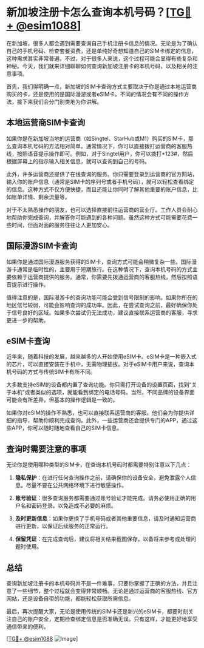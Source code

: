 # 新加坡注册卡怎么查询本机号码？[[TG💪+ @esim1088](https://t.me/s/esim1088)]

在新加坡，很多人都会遇到需要查询自己手机注册卡信息的情况。无论是为了确认自己的手机号码、检查套餐资费，还是单纯好奇想知道自己的SIM卡绑定的信息，这种需求其实非常普遍。不过，对于很多人来说，这个过程可能会显得有些复杂和神秘。今天，我们就来详细聊聊如何查询新加坡注册卡的本机号码，以及相关的注意事项。

首先，我们得明确一点，新加坡的SIM卡查询方式主要取决于你是通过本地运营商购买的卡，还是使用的是国际漫游或者eSIM卡。不同的情况会有不同的操作方法，接下来我们会分门别类地为你讲解。

## 本地运营商SIM卡查询

如果你是在新加坡当地的运营商（如Singtel、StarHub或M1）购买的SIM卡，那么查询本机号码的方法相对简单。通常情况下，你可以直接拨打运营商的客服热线，按照语音提示操作即可。例如，对于Singtel用户，你可以拨打*123#，然后根据屏幕上的指示输入相关信息，就可以查询到自己的号码。

此外，许多运营商还提供了在线查询的服务。你只需要登录到运营商的官方网站，输入你的账户信息（通常是SIM卡的序列号或者手机号码），就可以轻松查看绑定的信息。这种方式不仅方便快捷，而且还能让你同时了解其他重要的账户信息，比如账单详情、剩余流量等。

对于不太熟悉操作的朋友，也可以选择直接前往运营商的营业厅。工作人员会耐心地帮助你完成查询，并解答你可能遇到的各种问题。虽然这种方式可能需要花费一些时间，但面对面的服务往往让人更加安心。

## 国际漫游SIM卡查询

如果你是通过国际漫游服务获得的SIM卡，查询方式可能会稍微复杂一些。国际漫游卡通常是临时性的，主要用于短期旅行。在这种情况下，查询本机号码的方式主要依赖于运营商提供的服务。通常，你需要先拨通运营商的客服热线，然后按照语音提示进行操作。

值得注意的是，国际漫游卡的查询功能可能会受到信号限制的影响。如果你所在的地区信号较弱，可能会影响查询的成功率。因此，在尝试查询之前，最好确保你处于信号良好的区域。如果多次尝试仍无法成功，建议直接联系运营商的客服，寻求更进一步的帮助。

## eSIM卡查询

近年来，随着科技的发展，越来越多的人开始使用eSIM卡。eSIM卡是一种嵌入式的芯片，可以直接安装在手机中，无需物理插拔。对于eSIM卡用户来说，查询本机号码的方式与传统SIM卡有所不同。

大多数支持eSIM的设备都内置了查询功能。你只需打开设备的设置页面，找到“关于本机”或者类似的选项，就能看到绑定的电话号码。当然，不同品牌的设备界面可能会有所差异，但基本的操作逻辑是一致的。

如果你对eSIM的操作不熟悉，也可以直接联系运营商的客服。他们会为你提供详细的指导，帮助你顺利完成查询。此外，一些运营商还会提供专门的APP，通过这些APP，你可以随时随地查看自己的SIM卡信息。

## 查询时需要注意的事项

无论你是使用哪种类型的SIM卡，在查询本机号码时都需要特别注意以下几点：

1. **隐私保护**：在进行任何查询操作之前，请确保你的设备安全，避免泄露个人信息。尽量不要在公共网络环境下进行敏感操作。
   
2. **账号验证**：很多查询服务都需要通过账号验证才能完成。请务必使用正确的用户名和密码登录，以免造成不必要的麻烦。

3. **及时更新信息**：如果你更换了手机号码或者其他重要信息，请及时通知运营商进行更新，以保证后续服务的正常运行。

4. **保留凭证**：在完成查询后，建议将相关结果截图保存，以备将来参考或处理问题时使用。

## 总结

查询新加坡注册卡的本机号码并不是一件难事，只要你掌握了正确的方法，并且注意了一些细节，整个过程就会变得非常顺畅。无论是通过运营商的客服热线、官方网站，还是设备自带的功能，都能轻松获取所需信息。

最后，再次提醒大家，无论是使用传统的SIM卡还是新兴的eSIM卡，都要时刻关注自己的账户安全，定期检查绑定信息是否准确无误。只有这样，才能更好地享受通信带来的便利。

[[TG💪+ @esim1088](https://t.me/s/esim1088) ![Image](https://i.postimg.cc/4NQfJmqS/Snipaste-2025-05-13-00-14-12.png)]
